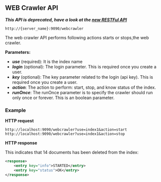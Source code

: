 ## WEB Crawler API

_**This API is deprecated, have a look at the [new RESTFul API](../api_v2/README.html)**_

    http://{server_name}:9090/webcrawler

The web crawler API performs following actions starts or stops,the web crawler.

**Parameters:**
- _**use**_ (required): It is the index name
- _**login**_ (optional): The login parameter. This is required once you create a user.
- _**key**_ (optional): The key parameter related to the login (api key). This is required once you create a user.
- _**action**_: The action to perform: start, stop, and know status of the index.
- _**runOnce**_: The runOnce parameter is to specify the crawler should run only once or forever. This is an boolean parameter.

### Example

**HTTP request**

    http://localhost:9090/webcrawler?use=index1&action=start
    http://localhost:9090/webcrawler?use=index1&action=stop 

**HTTP response**

This indicates that 14 documents has been deleted from the index:

```xml
<response>
    <entry key="info">STARTED</entry>
    <entry key="status">OK</entry>
</response>
```
